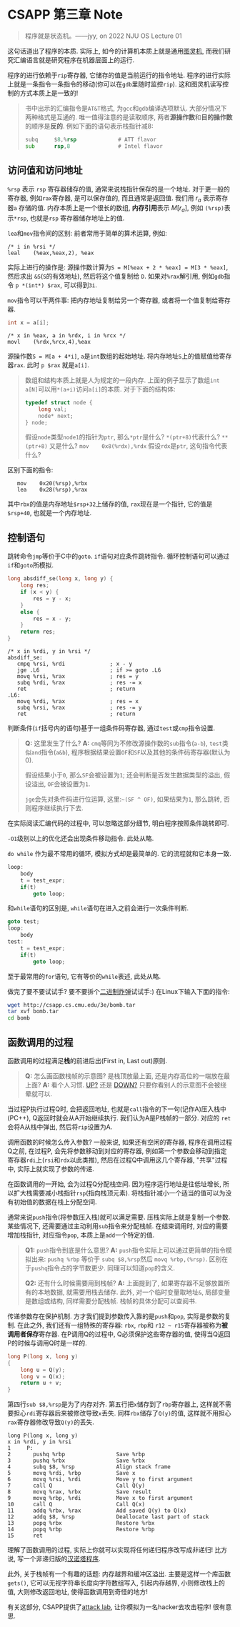 # CSAPP 第三章 Note

> 程序就是状态机。——jyy, on 2022 NJU OS Lecture 01

这句话道出了程序的本质. 实际上, 如今的计算机本质上就是通用[图灵机](https://plato.stanford.edu/entries/turing-machine/), 而我们研究汇编语言就是研究程序在机器层面上的运行.

程序的进行依赖于`rip`寄存器, 它储存的值是当前运行的指令地址. 程序的进行实际上就是一条指令一条指令的移动(你可以在`gdb`里随时监控`rip`). 这和图灵机读写控制的方式本质上是一致的!

> 书中出示的汇编指令是`AT&T`格式, 为`gcc`和`gdb`编译选项默认.
> 大部分情况下两种格式是互通的. 唯一值得注意的是读取顺序, 两者**源操作数**和**目的操作数**的顺序是**反的**. 例如下面的语句表示栈指针减8:
>
>```asm
>subq     $8,%rsp             # ATT flavor
>sub      rsp,8               # Intel flavor
>```

## 访问值和访问地址

`%rsp` 表示 `rsp` 寄存器储存的值, 通常来说栈指针保存的是一个地址. 对于更一般的寄存器, 例如`rax`寄存器, 是可以保存值的, 而且通常是返回值. 我们用 $r_a$ 表示寄存器`a` 存储的值.
内存本质上是一个很长的数组, **内存引用**表示 $M[r_a]$, 例如 `(%rsp)`表示`*rsp`, 也就是`rsp` 寄存器储存地址上的值.

`lea`和`mov`指令间的区别: 前者常用于简单的算术运算, 例如:

```ASM
/* i in %rsi */
leal    (%eax,%eax,2), %eax
```

实际上进行的操作是: 源操作数计算为`S = M[%eax + 2 * %eax] = M[3 * %eax]`, 然后求出 `&S`(`S`的有效地址), 然后将这个值复制给 `D`.
如果对`%rax`解引用, 例如`gdb`指令 `p *(int*) $rax`, 可以得到`3i`.

`mov`指令可以干两件事: 把内存地址复制给另一个寄存器, 或者将一个值复制给寄存器.

```C
int x = a[i];
```

```ASM
/* x in %eax, a in %rdx, i in %rcx */
movl    (%rdx,%rcx,4),%eax
```

源操作数`S = M[a + 4*i]`, `a`是`int`数组的起始地址. 将内存地址`S`上的值赋值给寄存器`rax`. 此时 `p $rax` 就是`a[i]`.

> 数组和结构本质上就是人为规定的一段内存.
> 上面的例子显示了数组`int a[N]`可以用`*(a+i)`访问`a[i]`的本质. 对于下面的结构体:
>
> ```C
> typedef struct node {
>     long val;
>     node* next; 
> } node;
> ```
>
> 假设`node`类型`node1`的指针为`ptr`, 那么`*ptr`是什么? `*(ptr+8)`代表什么? `**(ptr+8)` 又是什么?
> `mov    0x8(%rdx),%rdx` 假设`rdx`是`ptr`, 这句指令代表什么?

区别下面的指令:

```ASM
   mov    0x20(%rsp),%rbx 
   lea    0x28(%rsp),%rax 
```

其中`rbx`的值是内存地址`$rsp+32`上储存的值, `rax`现在是一个指针, 它的值是`$rsp+40`, 也就是一个内存地址.

## 控制语句

跳转命令`jmp`等价于C中的`goto`.
`if`语句对应条件跳转指令.
循环控制语句可以通过`if`和`goto`所模拟.

```C
long absdiff_se(long x, long y) {
    long res;
    if (x < y) {
        res = y - x;
    }
    else {
        res = x - y;
    }
    return res;
}
```

```ASM
/* x in %rdi, y in %rsi */
absdiff_se:
   cmpq %rsi, %rdi              ; x - y              
   jge .L6                      ; if >= goto .L6
   movq %rsi, %rax              ; res = y
   subq %rdi, %rax              ; res -= x
   ret                          ; return
.L6:                         
   movq %rdi, %rax              ; res = x
   subq %rsi, %rax              ; res -= y
   ret                          ; return
```

判断条件(`if`括号内的语句)基于一组条件码寄存器, 通过`test`或`cmp`指令设置.

> **Q:** 这里发生了什么?
> **A:** `cmq`等同为不修改源操作数的`sub`指令(`a-b`), `test`类似`and`指令(`a&b`), 程序根据结果设置`OF`和`SF`以及其他的条件码寄存器(默认为0).
>
>假设结果小于`0`, 那么`SF`会被设置为`1`; 还会判断是否发生数据类型的溢出, 假设溢出, `OF`会被设置为`1`.
>
>`jge`会先对条件码进行位运算, 这里:`~(SF ^ OF)`, 如果结果为`1`, 那么跳转, 否则程序继续执行下去.

在实际阅读汇编代码的过程中, 可以忽略这部分细节, 明白程序按照条件跳转即可.

`-O1`级别以上的优化还会出现条件移动指令. 此处从略.

`do while` 作为最不常用的循环, 模拟方式却是最简单的. 它的流程就和它本身一致.

```C
loop:
    body
    t = test_expr;
    if(t)
        goto loop;
```

和`while`语句的区别是, `while`语句在进入之前会进行一次条件判断.

```C
goto test;
loop:
    body
test:
    t = test_expr;
    if(t)
        goto loop;
```

至于最常用的`for`语句, 它有等价的`while`表述, 此处从略.

做完了要不要试试手? 要不要拆个[二进制炸弹](http://csapp.cs.cmu.edu/3e/bomb.tar)试试手:) 在Linux下输入下面的指令:

```bash
wget http://csapp.cs.cmu.edu/3e/bomb.tar
tar xvf bomb.tar
cd bomb
```

## 函数调用的过程

函数调用的过程满足**栈**的前进后出(First in, Last out)原则.

> **Q:** 怎么画函数栈帧的示意图? 是栈顶放最上面, 还是内存高位的一端放在最上面?
> **A:** 看个人习惯. [UP?](http://www.stackgrowsup.com/) 还是 [DOWN?](http://www.stackgrowsdown.com/) 只要你看别人的示意图不会被绕晕就可以.

当过程P执行过程Q时, 会把返回地址, 也就是`call`指令的下一句(记作A)压入栈中(PC++), Q返回时就会从A开始继续执行. 我们认为A是P栈帧的一部分. 对应的 `ret` 会将A从栈中弹出, 然后将`rip`设置为A.

调用函数的时候怎么传入参数? 一般来说, 如果还有空闲的寄存器, 程序在调用过程Q之前, 在过程P, 会先将参数移动到对应的寄存器, 例如第一个参数会移动到指定寄存器`rdi`上(`rsi`和`rdx`以此类推), 然后在过程Q中调用这几个寄存器, "共享"过程中, 实际上就实现了参数的传递.

在函数调用的一开始, 会为过程Q分配栈空间. 因为程序运行地址是往低址增长, 所以扩大栈需要减小栈指针`rsp`(指向栈顶元素). 将栈指针减小一个适当的值可以为没有初始值的数据在栈上分配空间.

通常来说`push`指令(将参数压入栈)就可以满足需要. 压栈实际上就是复制一个参数. 某些情况下, 还需要通过主动利用`sub`指令来分配栈帧.
在结束调用时, 对应的需要增加栈指针, 对应指令`pop`, 本质上是`add`一个特定的值.

> **Q1:** `push`指令到底是什么意思?
> **A:** `push`指令实际上可以通过更简单的指令模拟出来: `pushq %rbp` 等价于 `subq $8,%rsp`然后 `movq %rbp,(%rsp)`. 区别在于`pushq`指令占的字节数更少. 同理可以知道`pop`的含义.
>
> **Q2:** 还有什么时候需要用到栈帧?
> **A:** 上面提到了, 如果寄存器不足够放置所有的本地数据, 就需要用栈去储存. 此外, 对一个临时变量取地址`&`, 局部变量是数组或结构, 同样需要分配栈帧. 栈帧的具体分配可以查阅书.

传递参数存在保护机制. 方才我们提到参数传入靠的是`push`和`pop`, 实际是参数的复制. 在此之外, 我们还有一组特殊的寄存器: `rbx`, `rbp`和 `r12 ~ r15`寄存器被称为**被调用者保存**寄存器. 在P调用Q的过程中, Q必须保护这些寄存器的值, 使得当Q返回P的时候与调用Q时是一样的.

```C
long P(long x, long y)
{
    long u = Q(y);
    long v = Q(x);
    return u + v;
}
```

第四行`sub $8,%rsp`是为了内存对齐. 第五行把`x`储存到了`rbp`寄存器上, 这样就不需要担心`rdi`寄存器后来被修改导致`x`丢失. 同样`rbx`储存了`Q(y)`的值, 这样就不用担心`rax`寄存器修改导致`Q(y)`的丢失.

```ASM
long P(long x, long y)
x in %rdi, y in %rsi
1     P:
2       pushq %rbp                Save %rbp
3       pushq %rbx                Save %rbx
4       subq $8, %rsp             Align stack frame
5       movq %rdi, %rbp           Save x
6       movq %rsi, %rdi           Move y to first argument
7       call Q                    Call Q(y)
8       movq %rax, %rbx           Save result
9       movq %rbp, %rdi           Move x to first argument
10      call Q                    Call Q(x)
11      addq %rbx, %rax           Add saved Q(y) to Q(x)
12      addq $8, %rsp             Deallocate last part of stack
13      popq %rbx                 Restore %rbx
14      popq %rbp                 Restore %rbp
15      ret
```

理解了函数调用的过程, 实际上你就可以实现将任何递归程序改写成非递归! 比方说, 写一个非递归版的[汉诺塔程序](demonstration/hanoi.c).

此外, 关于栈帧有一个有趣的话题: 内存越界和缓冲区溢出. 主要是这样一个库函数`gets()`, 它可以无视字符串长度向字符数组写入, 引起内存越界, 小则修改栈上的值, 大则修改返回地址, 使得函数调用到奇怪的地方!

有关这部分, CSAPP提供了[attack lab](http://csapp.cs.cmu.edu/3e/target1.tar), 让你模拟为一名hacker去攻击程序! 很有意思.
